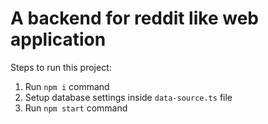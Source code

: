 # A backend for reddit like web application

Steps to run this project:

1. Run `npm i` command
2. Setup database settings inside `data-source.ts` file
3. Run `npm start` command
